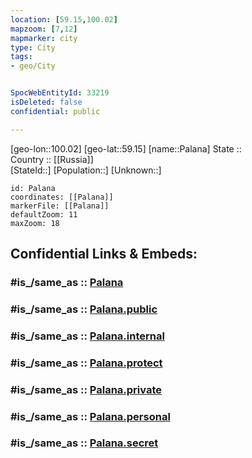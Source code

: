 ```yaml
---
location: [59.15,100.02] 
mapzoom: [7,12] 
mapmarker: city 
type: City
tags:
- geo/City


SpocWebEntityId: 33219
isDeleted: false
confidential: public

---
```

[geo-lon::100.02] 
[geo-lat::59.15] 
[name::Palana] 
State ::  
Country :: [[Russia]]  
[StateId::] 
[Population::] 
[Unknown::] 


```leaflet
id: Palana
coordinates: [[Palana]] 
markerFile: [[Palana]] 
defaultZoom: 11 
maxZoom: 18
```


## Confidential Links & Embeds: 

### #is_/same_as :: [Palana](/_Standards/Earth/Continent/Asia/Asia~North/Asia~Siberia/Krasnoyarsk_Krai/City/Palana.md) 

### #is_/same_as :: [Palana.public](/_public/Earth/Continent/Asia/Asia~North/Asia~Siberia/Krasnoyarsk_Krai/City/Palana.public.md) 

### #is_/same_as :: [Palana.internal](/_internal/Earth/Continent/Asia/Asia~North/Asia~Siberia/Krasnoyarsk_Krai/City/Palana.internal.md) 

### #is_/same_as :: [Palana.protect](/_protect/Earth/Continent/Asia/Asia~North/Asia~Siberia/Krasnoyarsk_Krai/City/Palana.protect.md) 

### #is_/same_as :: [Palana.private](/_private/Earth/Continent/Asia/Asia~North/Asia~Siberia/Krasnoyarsk_Krai/City/Palana.private.md) 

### #is_/same_as :: [Palana.personal](/_personal/Earth/Continent/Asia/Asia~North/Asia~Siberia/Krasnoyarsk_Krai/City/Palana.personal.md) 

### #is_/same_as :: [Palana.secret](/_secret/Earth/Continent/Asia/Asia~North/Asia~Siberia/Krasnoyarsk_Krai/City/Palana.secret.md)

